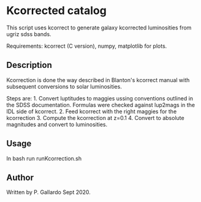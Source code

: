 # Kcorrected catalog

This script uses kcorrect to generate galaxy kcorrected luminosities
from ugriz sdss bands.

Requirements: kcorrect (C version), numpy, matplotlib for plots.

## Description

Kcorrection is done the way described in Blanton's kcorrect manual with
subsequent conversions to solar luminosities.

Steps are:
	1. Convert luptitudes to maggies ussing conventions outlined in the
	   SDSS documentation. Formulas were checked against lup2mags in the
	   IDL side of kcorrect.
	2. Feed kcorrect with the right maggies for the kcorrection
	3. Compute the kcorrection at z=0.1
	4. Convert to absolute magnitudes and convert to luminosities.

## Usage
In bash run runKcorrection.sh

## Author
Written by P. Gallardo Sept 2020.
